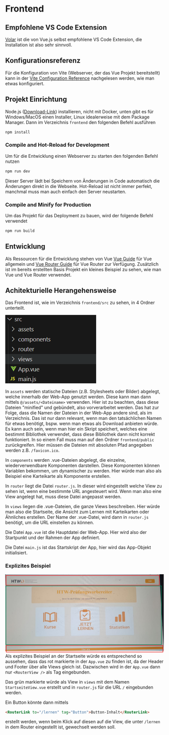 # Frontend

## Empfohlene VS Code Extension

[Volar](https://marketplace.visualstudio.com/items?itemName=Vue.volar) ist die von Vue.js selbst empfohlene VS Code Extension, die Installation ist also sehr sinnvoll.

## Konfigurationsreferenz

Für die Konfiguration von Vite (Webserver, der das Vue Projekt bereitstellt) kann in der [Vite Configuration Reference](https://vite.dev/config/) nachgelesen werden, wie man etwas konfiguriert.

## Projekt Einrichtung

Node.js ([Download-Link](https://nodejs.org/en/download)) installieren, nicht mit Docker, unten gibt es für Windows/MacOS einen Installer, Linux idealerweise mit dem Package Manager. Dann im Verzeichnis `frontend` den folgenden Befehl ausführen

```sh
npm install
```

### Compile and Hot-Reload for Development

Um für die Entwicklung einen Webserver zu starten den folgenden Befehl nutzen

```sh
npm run dev
```

Dieser Server lädt bei Speichern von Änderungen in Code automatisch die Änderungen direkt in die Webseite. Hot-Reload ist nicht immer perfekt, manchmal muss man auch einfach den Server neustarten.

### Compile and Minify for Production

Um das Projekt für das Deployment zu bauen, wird der folgende Befehl verwendet

```sh
npm run build
```

## Entwicklung

Als Ressourcen für die Entwicklung stehen von Vue [Vue Guide](https://vuejs.org/guide/introduction.html) für Vue allgemein und [Vue Router Guide](https://router.vuejs.org/guide/) für Vue Router zur Verfügung.
Zusätzlich ist im bereits erstellten Basis Projekt ein kleines Beispiel zu sehen, wie man Vue und Vue Router verwendet.

## Achitekturielle Herangehensweise

Das Frontend ist, wie im Verzeichnis `frontend/src` zu sehen, in 4 Ordner unterteilt.

![Verzeichnisbaum](imgs/dir.png)

In `assets` werden statische Dateien (z.B. Stylesheets oder Bilder) abgelegt, welche innerhalb der Web-App genutzt werden.
Diese kann man dann mittels `@/assets/<Dateiname>` verwenden.
Hier ist zu beachten, dass diese Dateien "minified" und gebündelt, also vorverarbeitet werden.
Das hat zur Folge, dass die Namen der Dateien in der Web-App andere sind, als im Verzeichnis.
Das ist nur dann relevant, wenn man den tatsächlichen Namen für etwas benötigt, bspw. wenn man etwas als Download anbieten würde.
Es kann auch sein, wenn man hier ein Skript speichert, welches eine bestimmt Bibliothek verwendet, dass diese Bibliothek dann nicht korrekt funktioniert.
In so einem Fall muss man auf den Ordner `frontend/public` zurückgreifen.
Hier müssen die Dateien mit absoluten Pfad angegeben werden z.B. `/favicon.ico`.

In `components` werden .vue-Dateien abgelegt, die einzelne, wiederverwendbare Komponenten darstellen.
Diese Komponenten können Variablen bekommen, um dynamischer zu werden.
Hier würde man also als Beispiel eine Karteikarte als Komponente erstellen.

In `router` liegt die Datei `router.js`.
In dieser wird eingestellt welche View zu sehen ist, wenn eine bestimmte URL angesteuert wird.
Wenn man also eine View angelegt hat, muss diese Datei angepasst werden.

In `views` liegen die .vue-Dateien, die ganze Views beschreiben.
Hier würde man also die Startseite, die Ansicht zum Lernen mit Karteikarten oder Ähnliches erstellen.
Der Name der .vue-Datei, wird dann in `router.js` benötigt, um die URL einstellen zu können.

Die Datei `App.vue` ist die Hauptdatei der Web-App.
Hier wird also der Startpunkt und der Rahmen der App definiert.

Die Datei `main.js` ist das Startskript der App, hier wird das App-Objekt initialisiert.

### Explizites Beispiel
![Startseite](imgs/startseite.png)
Als explizites Beispiel an der Startseite würde es entsprechend so aussehen, dass das rot markierte in der `App.vue` zu finden ist, da der Header und Footer über alle Views gleich ist.
Dazwischen wird in der `App.vue` dann nur `<RouterView />` als Tag eingebunden.

Das grün markierte würde als View in `views` mit dem Namen `StartseiteView.vue` erstellt und in `router.js` für die URL `/` eingebunden werden.

Ein Button könnte dann mittels 
```html
<RouterLink to="/lernen" tag="Button">Button-Inhalt</RouterLink>
```
erstellt werden, wenn beim Klick auf diesen auf die View, die unter `/lernen` in dem Router eingestellt ist, gewechselt werden soll.
